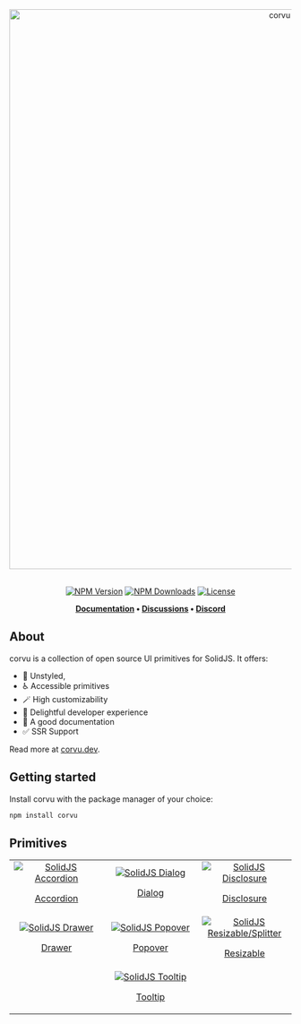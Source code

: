 <div align="center">
  <a href="https://corvu.dev">
    <img src="https://corvu.dev/readme/corvu.png" width=1000 alt="corvu banner" />
  </a>
</div>
<br />
<div align="center">

[![NPM Version](https://img.shields.io/npm/v/corvu)](https://www.npmjs.com/package/corvu)
[![NPM Downloads](https://img.shields.io/npm/dm/corvu)](https://www.npmjs.com/package/corvu)
[![License](https://img.shields.io/github/license/corvudev/corvu)](https://github.com/corvudev/corvu/blob/main/LICENSE)

**[Documentation](https://corvu.dev/) • [Discussions](https://github.com/corvudev/corvu/discussions) • [Discord](https://discord.com/invite/solidjs)**
</div>

## About
corvu is a collection of open source UI primitives for SolidJS. It offers:

- 🫥 Unstyled,
- ♿ Accessible primitives
- 🪄 High customizability
- 🌟 Delightful developer experience
- 📝 A good documentation
- ✅ SSR Support

Read more at [corvu.dev](https://corvu.dev).

## Getting started
Install corvu with the package manager of your choice:

```bash
npm install corvu
```

## Primitives

<table>
  <tr>
    <td align="center" width=33%>
      <a href="https://corvu.dev/docs/primitives/accordion/">
        <img src="https://corvu.dev/primitives/accordion.jpg" alt="SolidJS Accordion">
        <p>Accordion</p>
      </a>
    </td>
    <td align="center" width=33%>
      <a href="https://corvu.dev/docs/primitives/dialog/">
        <img src="https://corvu.dev/primitives/dialog.jpg" alt="SolidJS Dialog">
        <p>Dialog</p>
      </a>
    </td>
    <td align="center" width=33%>
      <a href="https://corvu.dev/docs/primitives/disclosure/">
        <img src="https://corvu.dev/primitives/disclosure.jpg" alt="SolidJS Disclosure">
        <p>Disclosure</p>
      </a>
    </td>
   </tr> 
   <tr>
    <td align="center" width=33%>
      <a href="https://corvu.dev/docs/primitives/drawer/">
        <img src="https://corvu.dev/primitives/drawer.jpg" alt="SolidJS Drawer">
        <p>Drawer</p>
      </a>
    </td>
    <td align="center" width=33%>
      <a href="https://corvu.dev/docs/primitives/popover/">
        <img src="https://corvu.dev/primitives/popover.jpg" alt="SolidJS Popover">
        <p>Popover</p>
      </a>
    </td>
    <td align="center" width=33%>
      <a href="https://corvu.dev/docs/primitives/resizable/">
        <img src="https://corvu.dev/primitives/resizable.jpg" alt="SolidJS Resizable/Splitter">
        <p>Resizable</p>
      </a>
    </td>
  </td>
   <tr>
    <td align="center" width=33%>
    </td>
    <td align="center" width=33%>
      <a href="https://corvu.dev/docs/primitives/tooltip/">
        <img src="https://corvu.dev/primitives/tooltip.jpg" alt="SolidJS Tooltip">
        <p>Tooltip</p>
      </a>
    </td>
    <td align="center" width=33%>
    </td>
  </td>
  </tr>
</table>
